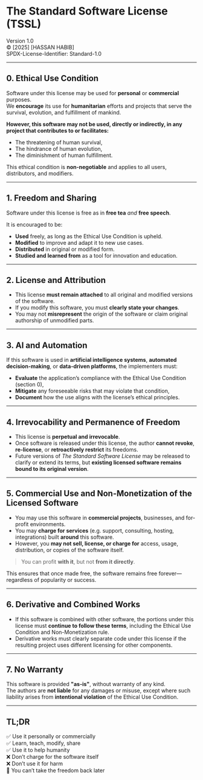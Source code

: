 # The Standard Software License (TSSL)
Version 1.0  
© [2025] [HASSAN HABIB]  
SPDX-License-Identifier: Standard-1.0

---

## 0. Ethical Use Condition

Software under this license may be used for **personal** or **commercial** purposes.  
We **encourage** its use for **humanitarian** efforts and projects that serve the survival, evolution, and fulfillment of mankind.

**However, this software may not be used, directly or indirectly, in any project that contributes to or facilitates:**

- The threatening of human survival,  
- The hindrance of human evolution,  
- The diminishment of human fulfillment.

This ethical condition is **non-negotiable** and applies to all users, distributors, and modifiers.

---

## 1. Freedom and Sharing

Software under this license is free as in **free tea** *and* **free speech**.

It is encouraged to be:

- **Used** freely, as long as the Ethical Use Condition is upheld.  
- **Modified** to improve and adapt it to new use cases.  
- **Distributed** in original or modified form.  
- **Studied and learned from** as a tool for innovation and education.

---

## 2. License and Attribution

- This license **must remain attached** to all original and modified versions of the software.  
- If you modify this software, you must **clearly state your changes**.  
- You may not **misrepresent** the origin of the software or claim original authorship of unmodified parts.

---

## 3. AI and Automation

If this software is used in **artificial intelligence systems**, **automated decision-making**, or **data-driven platforms**, the implementers must:

- **Evaluate** the application’s compliance with the Ethical Use Condition (section 0),  
- **Mitigate** any foreseeable risks that may violate that condition,  
- **Document** how the use aligns with the license’s ethical principles.

---

## 4. Irrevocability and Permanence of Freedom

- This license is **perpetual and irrevocable**.  
- Once software is released under this license, the author **cannot revoke**, **re-license**, or **retroactively restrict** its freedoms.  
- Future versions of *The Standard Software License* may be released to clarify or extend its terms, but **existing licensed software remains bound to its original version**.

---

## 5. Commercial Use and Non-Monetization of the Licensed Software

- You may use this software in **commercial projects**, businesses, and for-profit environments.  
- You may **charge for services** (e.g. support, consulting, hosting, integrations) built **around** this software.  
- However, you **may not sell, license, or charge for** access, usage, distribution, or copies of the software itself.

> You can profit **with it**, but not **from it directly**.

This ensures that once made free, the software remains free forever—regardless of popularity or success.

---

## 6. Derivative and Combined Works

- If this software is combined with other software, the portions under this license must **continue to follow these terms**, including the Ethical Use Condition and Non-Monetization rule.  
- Derivative works must clearly separate code under this license if the resulting project uses different licensing for other components.

---

## 7. No Warranty

This software is provided **"as-is"**, without warranty of any kind.  
The authors are **not liable** for any damages or misuse, except where such liability arises from **intentional violation** of the Ethical Use Condition.

---

## TL;DR

✅ Use it personally or commercially  
✅ Learn, teach, modify, share  
✅ Use it to help humanity  
❌ Don’t charge for the software itself  
❌ Don’t use it for harm  
🚫 You can’t take the freedom back later

